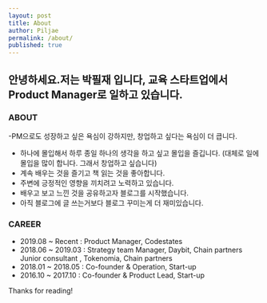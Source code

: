 ```yaml
---
layout: post
title: About
author: Piljae
permalink: /about/
published: true
---
```

## 안녕하세요.저는 박필재 입니다, 교육 스타트업에서 Product Manager로 일하고 있습니다.

### ABOUT

-PM으로도 성장하고 싶은 욕심이 강하지만, 창업하고 싶다는 욕심이 더 큽니다.
- 하나에 몰입해서 하루 종일 하나의 생각을 하고 싶고 몰입을 즐깁니다.
  (대체로 일에 몰입을 많이 합니다. 그래서 창업하고 싶습니다)
- 계속 배우는 것을 즐기고 책 읽는 것을 좋아합니다.
- 주변에 긍정적인 영향을 끼치려고 노력하고 있습니다. 
- 배우고 보고 느낀 것을 공유하고자 블로그를 시작했습니다.
- 아직 블로그에 글 쓰는거보다 블로그 꾸미는게 더 재미있습니다.


### CAREER


- 2019.08 ~ Recent   : Product Manager, Codestates
- 2018.06 ~ 2019.03  : Strategy team Manager, Daybit, Chain partners
				       Junior consultant ,  Tokenomia, Chain partners
- 2018.01 ~ 2018.05  : Co-founder & Operation, Start-up
- 2016.10 ~ 2017.10  : Co-founder & Product Lead, Start-up






Thanks for reading!
